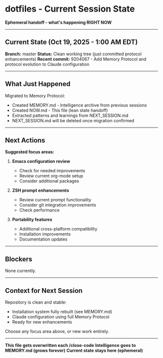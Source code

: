 # dotfiles - Current Session State

**Ephemeral handoff - what's happening RIGHT NOW**

---

## Current State (Oct 19, 2025 - 1:00 AM EDT)

**Branch:** master
**Status:** Clean working tree (just committed protocol enhancements)
**Recent commit:** 9204067 - Add Memory Protocol and protocol evolution to Claude configuration

---

## What Just Happened

Migrated to Memory Protocol:
- Created MEMORY.md - Intelligence archive from previous sessions
- Created NOW.md - This file (lean state handoff)
- Extracted patterns and learnings from NEXT_SESSION.md
- NEXT_SESSION.md will be deleted once migration confirmed

---

## Next Actions

**Suggested focus areas:**

1. **Emacs configuration review**
   - Check for needed improvements
   - Review current org-mode setup
   - Consider additional packages

2. **ZSH prompt enhancements**
   - Review current prompt functionality
   - Consider git integration improvements
   - Check performance

3. **Portability features**
   - Additional cross-platform compatibility
   - Installation improvements
   - Documentation updates

---

## Blockers

None currently.

---

## Context for Next Session

Repository is clean and stable:
- Installation system fully rebuilt (see MEMORY.md)
- Claude configuration using full Memory Protocol
- Ready for new enhancements

Choose any focus area above, or new work entirely.

---

**This file gets overwritten each /close-code**
**Intelligence goes to MEMORY.md (grows forever)**
**Current state stays here (ephemeral)**
